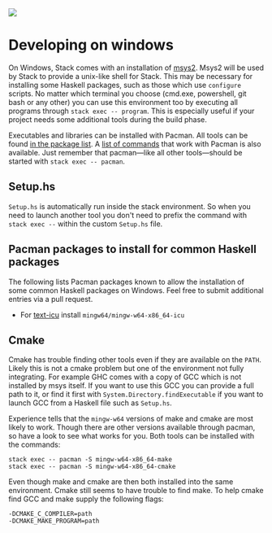 <div class="hidden-warning"><a href="https://docs.haskellstack.org/"><img src="https://cdn.jsdelivr.net/gh/commercialhaskell/stack/doc/img/hidden-warning.svg"></a></div>

# Developing on windows #

On Windows, Stack comes with an installation of
[msys2](https://www.msys2.org/). Msys2 will be used by Stack to
provide a unix-like shell for Stack. This may be necessary for installing some Haskell packages, such as those which use `configure` scripts.
No
matter which terminal you choose (cmd.exe, powershell, git bash or any
other) you can use this environment too by executing all programs
through `stack exec -- program`. This is especially useful if your
project needs some additional tools during the build phase.

Executables and libraries can be installed with Pacman. All tools can
be found [in the package
list](https://github.com/msys2/msys2/wiki/Packages). A [list of
commands](https://github.com/msys2/msys2/wiki/Using-packages) that
work with Pacman is also available. Just remember that
pacman&mdash;like all other tools&mdash;should be started with `stack
exec -- pacman`.

## Setup.hs ##

`Setup.hs` is automatically run inside the stack environment. So when
you need to launch another tool you don't need to prefix the command
with `stack exec --` within the custom `Setup.hs` file.

## Pacman packages to install for common Haskell packages ##

The following lists Pacman packages known to allow the installation of
some common Haskell packages on Windows. Feel free to submit
additional entries via a pull request.

* For [text-icu](https://github.com/bos/text-icu) install `mingw64/mingw-w64-x86_64-icu`

## Cmake ##

Cmake has trouble finding other tools even if they are available on
the `PATH`. Likely this is not a cmake problem but one of the
environment not fully integrating. For example GHC comes with a copy
of GCC which is not installed by msys itself. If you want to use this
GCC you can provide a full path to it, or find it first with
`System.Directory.findExecutable` if you want to launch GCC from a
Haskell file such as `Setup.hs`.

Experience tells that the `mingw-w64` versions of make and cmake are
most likely to work. Though there are other versions available through
pacman, so have a look to see what works for you. Both tools can be
installed with the commands:

```
stack exec -- pacman -S mingw-w64-x86_64-make
stack exec -- pacman -S mingw-w64-x86_64-cmake
```

Even though make and cmake are then both installed into the same
environment. Cmake still seems to have trouble to find make. To help
cmake find GCC and make supply the following flags:

```
-DCMAKE_C_COMPILER=path
-DCMAKE_MAKE_PROGRAM=path
```
